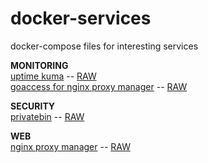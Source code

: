 # docker-services
docker-compose files for interesting services

<p><b>MONITORING</b>
<br><a href="https://github.com/zakpatrik/docker-services/blob/main/uptime-kuma.yml">uptime kuma</a> -- <a href="https://raw.githubusercontent.com/zakpatrik/docker-services/main/uptime-kuma.yml">RAW</a>
<br><a href="https://github.com/zakpatrik/docker-services/blob/main/goaccess-for-nginxproxymanager.yml">goaccess for nginx proxy manager</a> -- <a href="https://raw.githubusercontent.com/zakpatrik/docker-services/main/goaccess-for-nginxproxymanager.yml">RAW</a>



<p><b>SECURITY</b>
<br><a href="https://github.com/zakpatrik/docker-services/blob/main/privatebin.yml">privatebin</a> -- <a href="https://raw.githubusercontent.com/zakpatrik/docker-services/main/privatebin.yml">RAW</a>


<p><b>WEB</b>
<br><a href="https://github.com/zakpatrik/docker-services/blob/main/nginx-proxy-manager.yml">nginx proxy manager</a> -- <a href="https://raw.githubusercontent.com/zakpatrik/docker-services/main/nginx-proxy-manager.yml">RAW</a>
